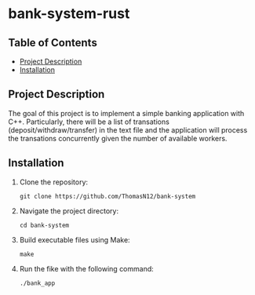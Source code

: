 # bank-system-rust

## Table of Contents

- [Project Description](#project-description)
- [Installation](#installation)

## Project Description

The goal of this project is to implement a simple banking application with C++. Particularly, there will be a list of transations (deposit/withdraw/transfer) in the text file and the application will process the transations concurrently given the number of available workers.

## Installation

1. Clone the repository:

    ```shell
    git clone https://github.com/ThomasN12/bank-system
2. Navigate the project directory:
    ```shell
    cd bank-system
3. Build executable files using Make:
    ```shell
    make
4. Run the fike with the following command:
    ```shell
    ./bank_app